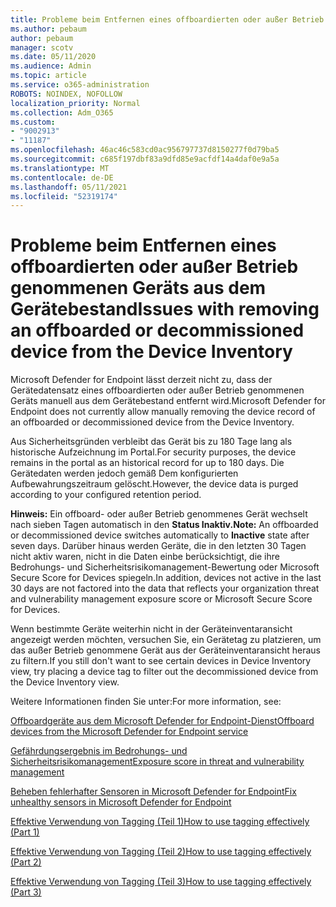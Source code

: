 ```yaml
---
title: Probleme beim Entfernen eines offboardierten oder außer Betrieb genommenen Geräts aus dem Gerätebestand
ms.author: pebaum
author: pebaum
manager: scotv
ms.date: 05/11/2020
ms.audience: Admin
ms.topic: article
ms.service: o365-administration
ROBOTS: NOINDEX, NOFOLLOW
localization_priority: Normal
ms.collection: Adm_O365
ms.custom:
- "9002913"
- "11187"
ms.openlocfilehash: 46ac46c583cd0ac956797737d8150277f0d79ba5
ms.sourcegitcommit: c685f197dbf83a9dfd85e9acfdf14a4daf0e9a5a
ms.translationtype: MT
ms.contentlocale: de-DE
ms.lasthandoff: 05/11/2021
ms.locfileid: "52319174"
---
```

# <a name="issues-with-removing-an-offboarded-or-decommissioned-device-from-the-device-inventory"></a><span data-ttu-id="2bf9e-102">Probleme beim Entfernen eines offboardierten oder außer Betrieb genommenen Geräts aus dem Gerätebestand</span><span class="sxs-lookup"><span data-stu-id="2bf9e-102">Issues with removing an offboarded or decommissioned device from the Device Inventory</span></span>

<span data-ttu-id="2bf9e-103">Microsoft Defender for Endpoint lässt derzeit nicht zu, dass der Gerätedatensatz eines offboardierten oder außer Betrieb genommenen Geräts manuell aus dem Gerätebestand entfernt wird.</span><span class="sxs-lookup"><span data-stu-id="2bf9e-103">Microsoft Defender for Endpoint does not currently allow manually removing the device record of an offboarded or decommissioned device from the Device Inventory.</span></span>

<span data-ttu-id="2bf9e-104">Aus Sicherheitsgründen verbleibt das Gerät bis zu 180 Tage lang als historische Aufzeichnung im Portal.</span><span class="sxs-lookup"><span data-stu-id="2bf9e-104">For security purposes, the device remains in the portal as an historical record for up to 180 days.</span></span> <span data-ttu-id="2bf9e-105">Die Gerätedaten werden jedoch gemäß Dem konfigurierten Aufbewahrungszeitraum gelöscht.</span><span class="sxs-lookup"><span data-stu-id="2bf9e-105">However, the device data is purged according to your configured retention period.</span></span>

<span data-ttu-id="2bf9e-106">**Hinweis:** Ein offboard- oder außer Betrieb genommenes Gerät wechselt nach sieben Tagen automatisch in den **Status Inaktiv.**</span><span class="sxs-lookup"><span data-stu-id="2bf9e-106">**Note:** An offboarded or decommissioned device switches automatically to **Inactive** state after seven days.</span></span> <span data-ttu-id="2bf9e-107">Darüber hinaus werden Geräte, die in den letzten 30 Tagen nicht aktiv waren, nicht in die Daten einbe berücksichtigt, die ihre Bedrohungs- und Sicherheitsrisikomanagement-Bewertung oder Microsoft Secure Score for Devices spiegeln.</span><span class="sxs-lookup"><span data-stu-id="2bf9e-107">In addition, devices not active in the last 30 days are not factored into the data that reflects your organization threat and vulnerability management exposure score or Microsoft Secure Score for Devices.</span></span>
 
<span data-ttu-id="2bf9e-108">Wenn bestimmte Geräte weiterhin nicht in der Geräteinventaransicht angezeigt werden möchten, versuchen Sie, ein Gerätetag zu platzieren, um das außer Betrieb genommene Gerät aus der Geräteinventaransicht heraus zu filtern.</span><span class="sxs-lookup"><span data-stu-id="2bf9e-108">If you still don't want to see certain devices in Device Inventory view, try placing a device tag to filter out the decommissioned device from the Device Inventory view.</span></span>

<span data-ttu-id="2bf9e-109">Weitere Informationen finden Sie unter:</span><span class="sxs-lookup"><span data-stu-id="2bf9e-109">For more information, see:</span></span>

[<span data-ttu-id="2bf9e-110">Offboardgeräte aus dem Microsoft Defender for Endpoint-Dienst</span><span class="sxs-lookup"><span data-stu-id="2bf9e-110">Offboard devices from the Microsoft Defender for Endpoint service</span></span>](/microsoft-365/security/defender-endpoint/offboard-machines.md)

[<span data-ttu-id="2bf9e-111">Gefährdungsergebnis im Bedrohungs- und Sicherheitsrisikomanagement</span><span class="sxs-lookup"><span data-stu-id="2bf9e-111">Exposure score in threat and vulnerability management</span></span>](/microsoft-365/security/defender-endpoint/tvm-exposure-score.md)

[<span data-ttu-id="2bf9e-112">Beheben fehlerhafter Sensoren in Microsoft Defender for Endpoint</span><span class="sxs-lookup"><span data-stu-id="2bf9e-112">Fix unhealthy sensors in Microsoft Defender for Endpoint</span></span>](/microsoft-365/security/defender-endpoint/fix-unhealthy-sensors#inactive-devices.md)

[<span data-ttu-id="2bf9e-113">Effektive Verwendung von Tagging (Teil 1)</span><span class="sxs-lookup"><span data-stu-id="2bf9e-113">How to use tagging effectively (Part 1)</span></span>](https://techcommunity.microsoft.com/t5/microsoft-defender-for-endpoint/how-to-use-tagging-effectively-part-1/ba-p/1964058)

[<span data-ttu-id="2bf9e-114">Effektive Verwendung von Tagging (Teil 2)</span><span class="sxs-lookup"><span data-stu-id="2bf9e-114">How to use tagging effectively (Part 2)</span></span>](https://techcommunity.microsoft.com/t5/microsoft-defender-for-endpoint/how-to-use-tagging-effectively-part-2/ba-p/1962008)

[<span data-ttu-id="2bf9e-115">Effektive Verwendung von Tagging (Teil 3)</span><span class="sxs-lookup"><span data-stu-id="2bf9e-115">How to use tagging effectively (Part 3)</span></span>](https://techcommunity.microsoft.com/t5/microsoft-defender-for-endpoint/how-to-use-tagging-effectively-part-3/ba-p/1964073)




